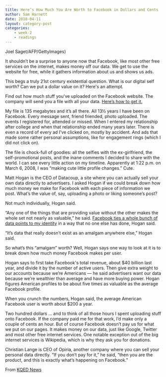 ```yaml
---
title: Here’s How Much You Are Worth to Facebook in Dollars and Cents
author: Sam Harnett
date: 2018-04-11
layout: category-post
categories: 
    - week-2
    - readings
---
```


Joel Saget/AFP/GettyImages)

It shouldn’t be a surprise to anyone now that Facebook, like most other free services on the internet, makes money off our data. We get to use the website for free, while it gathers information about us and shows us ads.

This begs a truly 21st century existential question. What is our digital self worth? Can we put a dollar value on it? Here's an attempt.

Find out how much stuff you've uploaded on the Facebook website. The company will send you a file with all your data. [Here’s how to get it.](https://www.facebook.com/help/1701730696756992)

My file is 135 megabytes and it’s all there. All 13½ years I have been on Facebook. Every message sent, friend friended, photo uploaded. The events I registered for, attended or missed. When I entered my relationship after college and when that relationship ended many years later. There is even a record of every ad I’ve clicked on, mostly by accident. And ads that made some rather personal assumptions, like for engagement rings (which I did not click on).

The file is chock-full of goodies: all the selfies with the ex-girlfriend, the self-promotional posts, and the inane comments I decided to share with the world. I can see every little action on my timeline. Apparently at 1:22 p.m. on March 6, 2008, I was “making cute little profile changes.” Cute.

Matt Hogan is the CEO of Datacoup, a site where you can actually sell your own data directly to advertisers. I asked Hogan if we could break down how much money we make for Facebook with each piece of information we post. What’s the value of, say, uploading a photo or liking someone’s post?

Not much individually, Hogan said.

“Any one of the things that are providing value without the other makes the whole set not nearly as valuable,” he said. [Facebook ties a whole bunch of data points to my identity](https://www.kqed.org/news/11657315) in a way that no one else has done, Hogan said.

“It’s data that really doesn’t exist as an amalgam anywhere else,” Hogan said.

So what’s this “amalgam” worth? Well, Hogan says one way to look at it is to break down how much money Facebook makes per user.

Hogan says to first take Facebook's total revenue, about $40 billion last year, and divide it by the number of active users. Then give extra weight to our accounts because we’re Americans — he said advertisers want our data because we’re wealthier than average and have more buying power. Hogan figures American profiles to be about five times as valuable as the average Facebook profile.

When you crunch the numbers, Hogan said, the average American Facebook user is worth about $200 a year.

Two hundred dollars ... and to think of all those hours I spent uploading stuff onto Facebook. If the company paid me for that work, I’d make only a couple of cents an hour. But of course Facebook doesn’t pay us for what we put on our pages. It makes money on our data, just like Google, Twitter and most other free internet services. One notable exception out of the big internet services is Wikipedia, which is why they ask you for donations.

Christian Lange is CEO of Opiria, another company where you can sell your personal data directly. “If you don’t pay for it,” he said, “then you are the product, and this is exactly what’s happening on Facebook.”

From [KQED News](https://www.kqed.org/news/11661387/heres-how-much-you-are-worth-to-facebook-in-dollars-and-cents)